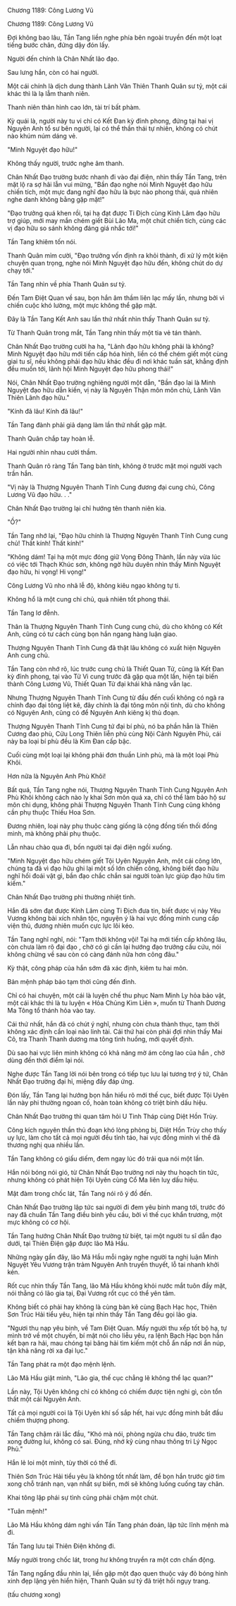 




Chương 1189: Công Lương Vũ


Chương 1189: Công Lương Vũ

Đợi không bao lâu, Tần Tang liền nghe phía bên ngoài truyền đến một loạt tiếng bước chân, đứng dậy đón lấy.

Người đến chính là Chân Nhất lão đạo.

Sau lưng hắn, còn có hai người.

Một cái chính là dịch dung thành Lãnh Vân Thiên Thanh Quân sư tỷ, một cái khác thì là lạ lẫm thanh niên.

Thanh niên thân hình cao lớn, tài trí bất phàm.

Kỳ quái là, người này tu vi chỉ có Kết Đan kỳ đỉnh phong, đứng tại hai vị Nguyên Anh tổ sư bên người, lại có thể thần thái tự nhiên, không có chút nào khúm núm dáng vẻ.

"Minh Nguyệt đạo hữu!"

Không thấy người, trước nghe âm thanh.

Chân Nhất Đạo trường bước nhanh đi vào đại điện, nhìn thấy Tần Tang, trên mặt lộ ra sợ hãi lẫn vui mừng, "Bần đạo nghe nói Minh Nguyệt đạo hữu chiến tích, một mực đang nghĩ đạo hữu là bực nào phong thái, quả nhiên nghe danh không bằng gặp mặt!"

"Đạo trưởng quá khen rồi, tại hạ đạt được Ti Địch cùng Kính Lâm đạo hữu trợ giúp, mới may mắn chém giết Bùi Lão Ma, một chút chiến tích, cùng các vị đạo hữu so sánh không đáng giá nhắc tới!"

Tần Tang khiêm tốn nói.

Thanh Quân mỉm cười, "Đạo trưởng vốn định ra khỏi thành, đi xử lý một kiện chuyện quan trọng, nghe nói Minh Nguyệt đạo hữu đến, không chút do dự chạy tới."

Tần Tang nhìn về phía Thanh Quân sư tỷ.

Đến Tam Điệt Quan về sau, bọn hắn âm thầm liên lạc mấy lần, nhưng bởi vì chiến cuộc khó lường, một mực không thể gặp mặt.

Đây là Tần Tang Kết Anh sau lần thứ nhất nhìn thấy Thanh Quân sư tỷ.

Từ Thanh Quân trong mắt, Tần Tang nhìn thấy một tia vẻ tán thành.

Chân Nhất Đạo trường cười ha ha, "Lãnh đạo hữu không phải là không? Minh Nguyệt đạo hữu mới tiến cấp hóa hình, liền có thể chém giết một cùng giai tu sĩ, nếu không phải đạo hữu khác đều đi nơi khác tuần sát, khẳng định đều muốn tới, lãnh hội Minh Nguyệt đạo hữu phong thái!"

Nói, Chân Nhất Đạo trường nghiêng người một dẫn, "Bần đạo lai là Minh Nguyệt đạo hữu dẫn kiến, vị này là Nguyên Thận môn môn chủ, Lãnh Vân Thiên Lãnh đạo hữu."

"Kính đã lâu! Kính đã lâu!"

Tần Tang đành phải giả dạng làm lần thứ nhất gặp mặt.

Thanh Quân chắp tay hoàn lễ.

Hai người nhìn nhau cười thầm.

Thanh Quân rõ ràng Tần Tang bàn tính, không ở trước mặt mọi người vạch trần hắn.

"Vị này là Thượng Nguyên Thanh Tĩnh Cung đương đại cung chủ, Công Lương Vũ đạo hữu. . ."

Chân Nhất Đạo trường lại chỉ hướng tên thanh niên kia.

"Ồ?"

Tần Tang nhớ lại, "Đạo hữu chính là Thượng Nguyên Thanh Tĩnh Cung cung chủ! Thất kính! Thất kính!"

"Không dám! Tại hạ một mực đóng giữ Vọng Đông Thành, lần này vừa lúc có việc tới Thạch Khúc sơn, không ngờ hữu duyên nhìn thấy Minh Nguyệt đạo hữu, hi vọng! Hi vọng!"

Công Lương Vũ nho nhã lễ độ, không kiêu ngạo không tự ti.

Không hổ là một cung chi chủ, quả nhiên tốt phong thái.

Tần Tang lơ đễnh.

Thân là Thượng Nguyên Thanh Tĩnh Cung cung chủ, dù cho không có Kết Anh, cũng có tư cách cùng bọn hắn ngang hàng luận giao.

Thượng Nguyên Thanh Tĩnh Cung đã thật lâu không có xuất hiện Nguyên Anh cung chủ.

Tần Tang còn nhớ rõ, lúc trước cung chủ là Thiết Quan Tử, cũng là Kết Đan kỳ đỉnh phong, tại vào Tử Vi cung trước đã gặp qua một lần, hiện tại biến thành Công Lương Vũ, Thiết Quan Tử đại khái khả năng vẫn lạc.

Nhưng Thượng Nguyên Thanh Tĩnh Cung từ đầu đến cuối không có ngã ra chính đạo đại tông liệt kê, đây chính là đại tông môn nội tình, dù cho không có Nguyên Anh, cũng có để Nguyên Anh kiêng kị thủ đoạn.

Thượng Nguyên Thanh Tĩnh Cung tứ đại bí phù, nó ba phần hẳn là Thiên Cương đao phù, Cửu Long Thiên liễn phù cùng Nội Cảnh Nguyên Phù, cái này ba loại bí phù đều là Kim Đan cấp bậc.

Cuối cùng một loại lại không phải đơn thuần Linh phù, mà là một loại Phù Khôi.

Hơn nữa là Nguyên Anh Phù Khôi!

Bất quá, Tần Tang nghe nói, Thượng Nguyên Thanh Tĩnh Cung Nguyên Anh Phù Khôi không cách nào ly khai Sơn môn quá xa, chỉ có thể làm bảo hộ sư môn chi dụng, không phải Thượng Nguyên Thanh Tĩnh Cung cũng không cần phụ thuộc Thiếu Hoa Sơn.

Đương nhiên, loại này phụ thuộc càng giống là cộng đồng tiến thối đồng minh, mà không phải phụ thuộc.

Lẫn nhau chào qua đi, bốn người tại đại điện ngồi xuống.

"Minh Nguyệt đạo hữu chém giết Tội Uyên Nguyên Anh, một cái công lớn, chúng ta đã vì đạo hữu ghi lại một số lớn chiến công, không biết đạo hữu nghĩ hối đoái vật gì, bần đạo chắc chắn sai người toàn lực giúp đạo hữu tìm kiếm."

Chân Nhất Đạo trường phi thường nhiệt tình.

Hắn đã sớm đạt được Kính Lâm cùng Ti Địch đưa tin, biết được vị này Yêu Vương không bài xích nhân tộc, nguyện ý là hai vực đồng minh cung cấp viện thủ, đương nhiên muốn cực lực lôi kéo.

Tần Tang nghĩ nghĩ, nói: "Tạm thời không vội! Tại hạ mới tiến cấp không lâu, còn chưa làm rõ đại đạo , chờ có gì cần lại hướng đạo trưởng cầu cứu, nói không chừng về sau còn có càng đánh nữa hơn công đâu."

Kỳ thật, công pháp của hắn sớm đã xác định, kiêm tu hai môn.

Bản mệnh pháp bảo tạm thời cũng đến đỉnh.

Chỉ có hai chuyện, một cái là luyện chế thu phục Nam Minh Ly hỏa bảo vật, một cái khác thì là tu luyện « Hỏa Chủng Kim Liên », muốn từ Thanh Dương Ma Tông tổ thánh hỏa vào tay.

Cái thứ nhất, hắn đã có chút ý nghĩ, nhưng còn chưa thành thục, tạm thời không xác định cần loại nào linh tài. Cái thứ hai còn phải đợi nhìn thấy Mai Cô, tra Thanh Thanh dương ma tông tình huống, mới quyết định.

Dù sao hai vực liên minh không có khả năng mờ ám công lao của hắn , chờ dùng đến thời điểm lại nói.

Nghe được Tần Tang lời nói bên trong có tiếp tục lưu lại tương trợ ý tứ, Chân Nhất Đạo trường đại hỉ, miệng đầy đáp ứng.

Đón lấy, Tần Tang lại hướng bọn hắn hiểu rõ mới thế cục, biết được Tội Uyên lần này phi thường ngoan cố, hoàn toàn không có triệt binh dấu hiệu.

Chân Nhất Đạo trường thì quan tâm hỏi U Tinh Tháp cùng Diệt Hồn Trùy.

Công kích nguyên thần thủ đoạn khó lòng phòng bị, Diệt Hồn Trùy cho thấy uy lực, làm cho tất cả mọi người đều tỉnh táo, hai vực đồng minh vì thế đã thương nghị qua nhiều lần.

Tần Tang không có giấu diếm, đem ngay lúc đó trải qua nói một lần.

Hắn nói bóng nói gió, từ Chân Nhất Đạo trường nơi này thu hoạch tin tức, nhưng không có phát hiện Tội Uyên cùng Cổ Ma liên luỵ dấu hiệu.

Mật đàm trong chốc lát, Tần Tang nói rõ ý đồ đến.

Chân Nhất Đạo trường lập tức sai người đi đem yêu binh mang tới, trước đó nay đã chuẩn Tần Tang điều binh yêu cầu, bởi vì thế cục khẩn trương, một mực không có cơ hội.

Tần Tang hướng Chân Nhất Đạo trường từ biệt, tại một người tu sĩ dẫn đạo dưới, tại Thiên Điện gặp được lão Mã Hầu.

Những ngày gần đây, lão Mã Hầu mỗi ngày nghe người ta nghị luận Minh Nguyệt Yêu Vương trận trảm Nguyên Anh truyền thuyết, lỗ tai nhanh khởi kén.

Rốt cục nhìn thấy Tần Tang, lão Mã Hầu không khỏi nước mắt tuôn đầy mặt, nói thẳng có lão gia tại, Đại Vương rốt cục có thể yên tâm.

Không biết có phải hay không là cùng bàn kê cùng Bạch Hạc học, Thiên Sơn Trúc Hải tiểu yêu, hiện tại nhìn thấy Tần Tang đều gọi lão gia.

"Ngươi thu nạp yêu binh, về Tam Điệt Quan. Mấy người thu xếp tốt bộ hạ, tự mình trở về một chuyến, bí mật nói cho liễu yêu, ra lệnh Bạch Hạc bọn hắn kết bạn ra hải, mau chóng tại băng hải tìm kiếm một chỗ ẩn nấp nơi ẩn núp, tận khả năng rời xa đại lục."

Tần Tang phát ra một đạo mệnh lệnh.

Lão Mã Hầu giật mình, "Lão gia, thế cục chẳng lẽ không thể lạc quan?"

Lần này, Tội Uyên không chỉ có không có chiếm được tiện nghi gì, còn tổn thất một cái Nguyên Anh.

Tất cả mọi người coi là Tội Uyên khí số sắp hết, hai vực đồng minh bắt đầu chiếm thượng phong.

Tần Tang chậm rãi lắc đầu, "Khó mà nói, phòng ngừa chu đáo, trước tìm xong đường lui, không có sai. Đúng, nhớ kỹ cùng nhau thông tri Lý Ngọc Phủ."

Hắn lẻ loi một mình, tùy thời có thể đi.

Thiên Sơn Trúc Hải tiểu yêu là không tốt nhất làm, để bọn hắn trước giờ tìm xong chỗ tránh nạn, vạn nhất sự biến, mới sẽ không luống cuống tay chân.

Khai tông lập phái sự tình cũng phải chậm một chút.

"Tuân mệnh!"

Lão Mã Hầu không dám nghi vấn Tần Tang phán đoán, lập tức lĩnh mệnh mà đi.

Tần Tang lưu tại Thiên Điện không đi.

Mấy người trong chốc lát, trong hư không truyền ra một cơn chấn động.

Tần Tang ngẩng đầu nhìn lại, liền gặp một đạo quen thuộc váy đỏ bóng hình xinh đẹp lặng yên hiển hiện, Thanh Quân sư tỷ đã triệt hồi ngụy trang.

(tấu chương xong)




